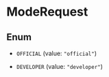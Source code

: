 

# ModeRequest

## Enum


* `OFFICIAL` (value: `"official"`)

* `DEVELOPER` (value: `"developer"`)



